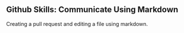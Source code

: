## Github Skills: Communicate Using Markdown ##
Creating a pull request and editing a file using markdown.
